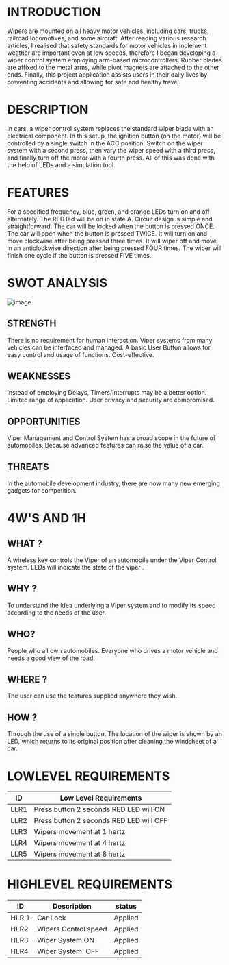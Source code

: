 # INTRODUCTION

Wipers are mounted on all heavy motor vehicles, including cars, trucks, railroad locomotives, and some aircraft.
After reading various research articles, I realised that safety standards for motor vehicles in inclement weather are important even at low speeds, 
therefore I began developing a wiper control system employing arm-based microcontrollers.
Rubber blades are affixed to the metal arms, while pivot magnets are attached to the other ends.
Finally, this project application assists users in their daily lives by preventing accidents and allowing for safe and healthy travel.

# DESCRIPTION 

In cars, a wiper control system replaces the standard wiper blade with an electrical component. In this setup, the ignition button (on the motor) will be 
controlled by a single switch in the ACC position. Switch on the wiper system with a second press, then vary the wiper speed with a third press, and finally
turn off the motor with a fourth press. All of this was done with the help of LEDs and a simulation tool.

# FEATURES

For a specified frequency, blue, green, and orange LEDs turn on and off alternately. The RED led will be on in state A. Circuit design is simple and straightforward. 
The car will be locked when the button is pressed ONCE.
The car will open when the button is pressed TWICE.
It will turn on and move clockwise after being pressed three times.
It will wiper off and move in an anticlockwise direction after being pressed FOUR times.
The wiper will finish one cycle if the button is pressed FIVE times.

# SWOT ANALYSIS

![image](https://user-images.githubusercontent.com/101012637/168273783-f0ec54bc-2bd7-4729-a057-01b1e7a7ed67.png)

## STRENGTH 

There is no requirement for human interaction.
Viper systems from many vehicles can be interfaced and managed.
A basic User Button allows for easy control and usage of functions.
Cost-effective.

## WEAKNESSES

Instead of employing Delays, Timers/Interrupts may be a better option.
Limited range of application.
User privacy and security are compromised.


## OPPORTUNITIES

Viper Management and Control System has a broad scope in the future of automobiles. Because advanced features can raise the value of a car.

## THREATS 

In the automobile development industry, there are now many new emerging gadgets for competition.


# 4W'S AND 1H

## WHAT ?

A wireless key controls the Viper of an automobile under the Viper Control system. LEDs will indicate the state of the viper
.
## WHY ?

To understand the idea underlying a Viper system and to modify its speed according to the needs of the user.

## WHO?

People who all own automobiles. Everyone who drives a motor vehicle and needs a good view of the road.

## WHERE ?

The user can use the features supplied anywhere they wish.

## HOW ?

Through the use of a single button. The location of the wiper is shown by an LED, which returns to its original position after cleaning the windsheet of a car.


#  LOWLEVEL REQUIREMENTS

<html>
<body>
<!--StartFragment-->

ID | Low Level Requirements 
-- | --
LLR1 | Press button 2 seconds RED LED will ON 
LLR2 | Press button 2 seconds RED LED will OFF
LLR3 | Wipers movement at 1 hertz
LLR4 | Wipers movement at 4 hertz
LLR5 | Wipers movement at 8 hertz
  

<!--EndFragment-->
</body>
</html>

# HIGHLEVEL REQUIREMENTS

<html>
<body>
<!--StartFragment-->

ID | Description | status
-- | -- | --
HLR 1 | Car Lock | Applied
HLR2  | Wipers Control speed | Applied
HLR3 | Wiper System ON | Applied
HLR4 |  Wiper System. OFF | Applied

<!--EndFragment-->
</body>
</html>





















